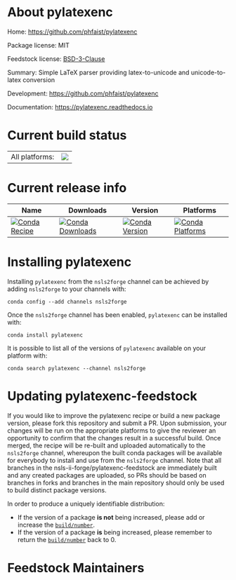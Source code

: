 About pylatexenc
================

Home: https://github.com/phfaist/pylatexenc

Package license: MIT

Feedstock license: [BSD-3-Clause](https://github.com/nsls-ii-forge/pylatexenc-feedstock/blob/master/LICENSE.txt)

Summary: Simple LaTeX parser providing latex-to-unicode and unicode-to-latex conversion

Development: https://github.com/phfaist/pylatexenc

Documentation: https://pylatexenc.readthedocs.io

Current build status
====================


<table><tr><td>All platforms:</td>
    <td>
      <a href="https://dev.azure.com/nsls2forge/nsls2forge/_build/latest?definitionId=248&branchName=master">
        <img src="https://dev.azure.com/nsls2forge/nsls2forge/_apis/build/status/pylatexenc-feedstock?branchName=master">
      </a>
    </td>
  </tr>
</table>

Current release info
====================

| Name | Downloads | Version | Platforms |
| --- | --- | --- | --- |
| [![Conda Recipe](https://img.shields.io/badge/recipe-pylatexenc-green.svg)](https://anaconda.org/nsls2forge/pylatexenc) | [![Conda Downloads](https://img.shields.io/conda/dn/nsls2forge/pylatexenc.svg)](https://anaconda.org/nsls2forge/pylatexenc) | [![Conda Version](https://img.shields.io/conda/vn/nsls2forge/pylatexenc.svg)](https://anaconda.org/nsls2forge/pylatexenc) | [![Conda Platforms](https://img.shields.io/conda/pn/nsls2forge/pylatexenc.svg)](https://anaconda.org/nsls2forge/pylatexenc) |

Installing pylatexenc
=====================

Installing `pylatexenc` from the `nsls2forge` channel can be achieved by adding `nsls2forge` to your channels with:

```
conda config --add channels nsls2forge
```

Once the `nsls2forge` channel has been enabled, `pylatexenc` can be installed with:

```
conda install pylatexenc
```

It is possible to list all of the versions of `pylatexenc` available on your platform with:

```
conda search pylatexenc --channel nsls2forge
```




Updating pylatexenc-feedstock
=============================

If you would like to improve the pylatexenc recipe or build a new
package version, please fork this repository and submit a PR. Upon submission,
your changes will be run on the appropriate platforms to give the reviewer an
opportunity to confirm that the changes result in a successful build. Once
merged, the recipe will be re-built and uploaded automatically to the
`nsls2forge` channel, whereupon the built conda packages will be available for
everybody to install and use from the `nsls2forge` channel.
Note that all branches in the nsls-ii-forge/pylatexenc-feedstock are
immediately built and any created packages are uploaded, so PRs should be based
on branches in forks and branches in the main repository should only be used to
build distinct package versions.

In order to produce a uniquely identifiable distribution:
 * If the version of a package **is not** being increased, please add or increase
   the [``build/number``](https://docs.conda.io/projects/conda-build/en/latest/resources/define-metadata.html#build-number-and-string).
 * If the version of a package **is** being increased, please remember to return
   the [``build/number``](https://docs.conda.io/projects/conda-build/en/latest/resources/define-metadata.html#build-number-and-string)
   back to 0.

Feedstock Maintainers
=====================


